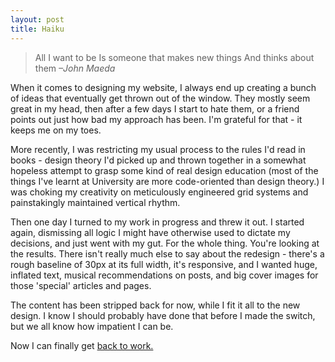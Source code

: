 ```yaml
---
layout: post
title: Haiku
---
```


> All I want to be
Is someone that makes new things
And thinks about them
_–John Maeda_




When it comes to designing my website, I always end up creating a bunch of ideas that eventually get thrown out of the window. They mostly seem great in my head, then after a few days I start to hate them, or a friend points out just how bad my approach has been. I'm grateful for that - it keeps me on my toes.

More recently, I was restricting my usual process to the rules I'd read in books - design theory I'd picked up and thrown together in a somewhat hopeless attempt to grasp some kind of real design education (most of the things I've learnt at University are more code-oriented than design theory.) I was choking my creativity on meticulously engineered grid systems and painstakingly maintained vertical rhythm.

Then one day I turned to my work in progress and threw it out. I started again, dismissing all logic I might have otherwise used to dictate my decisions, and just went with my gut. For the whole thing. You're looking at the results. There isn't really much else to say about the redesign - there's a rough baseline of 30px at its full width, it's responsive, and I wanted huge, inflated text, musical recommendations on posts, and big cover images for those 'special' articles and pages.

The content has been stripped back for now, while I fit it all to the new design. I know I should probably have done that before I made the switch, but we all know how impatient I can be.

Now I can finally get [back to work.](http://daneden.me/2012/04/helsinki-here-i-come/)
